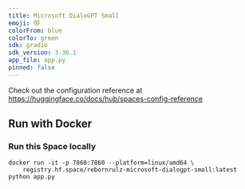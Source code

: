 ```yaml
---
title: Microsoft DialoGPT Small
emoji: 😻
colorFrom: blue
colorTo: green
sdk: gradio
sdk_version: 3.36.1
app_file: app.py
pinned: false
---
```


Check out the configuration reference at https://huggingface.co/docs/hub/spaces-config-reference

## Run with Docker

### Run this Space locally

```
docker run -it -p 7860:7860 --platform=linux/amd64 \
	registry.hf.space/rebornrulz-microsoft-dialogpt-small:latest python app.py
```
